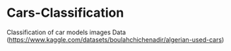 # Cars-Classification
Classification of car models images
Data (https://www.kaggle.com/datasets/boulahchichenadir/algerian-used-cars)
